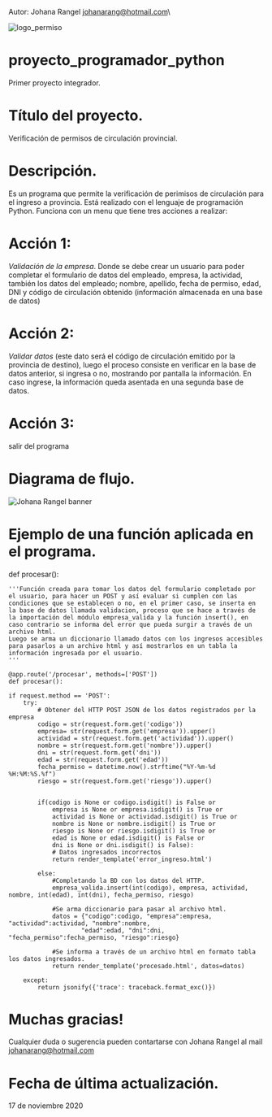 Autor: Johana Rangel
johanarang@hotmail.com\

![logo_permiso](logo_permiso.png)

# proyecto_programador_python
Primer proyecto integrador.

# Título del proyecto.
Verificación de permisos de circulación provincial.

# Descripción. 
Es un programa que permite la verificación de perimisos de circulación para el ingreso a provincia. 
Está realizado con el lenguaje de programación Python. Funciona con un menu que tiene tres acciones a realizar:

# Acción 1: 
*Validación de la empresa*.
Donde se debe crear un usuario para poder completar el formulario  de datos del empleado, empresa, la actividad, también los datos del empleado; nombre, apellido, fecha de permiso, edad, DNI y código de circulación obtenido (información almacenada en una base de datos)

# Acción 2: 
*Validar datos* (este dato será el código de circulación emitido por la provincia de destino), luego el proceso consiste en verificar en la base de datos anterior, si ingresa o no, mostrando por pantalla la información. En caso ingrese, la información queda asentada en una segunda base de datos.

# Acción 3: 
salir del programa

# Diagrama de flujo.
![Johana Rangel banner](/flujo_proyecto_inicial.jpg)

# Ejemplo de una función aplicada en el programa.

def procesar():
    
    '''Función creada para tomar los datos del formulario completado por el usuario, para hacer un POST y así evaluar si cumplen con las condiciones que se establecen o no, en el primer caso, se inserta en la base de datos llamada validacion, proceso que se hace a través de la importación del módulo empresa_valida y la función insert(), en caso contrario se informa del error que pueda surgir a través de un archivo html. 
    Luego se arma un diccionario llamado datos con los ingresos accesibles para pasarlos a un archivo html y así mostrarlos en un tabla la información ingresada por el usuario.
    '''
         
    @app.route('/procesar', methods=['POST'])
    def procesar():
    
    if request.method == 'POST':
        try:
            # Obtener del HTTP POST JSON de los datos registrados por la empresa
            codigo = str(request.form.get('codigo'))
            empresa= str(request.form.get('empresa')).upper()
            actividad = str(request.form.get('actividad')).upper()
            nombre = str(request.form.get('nombre')).upper()
            dni = str(request.form.get('dni'))
            edad = str(request.form.get('edad')) 
            fecha_permiso = datetime.now().strftime("%Y-%m-%d %H:%M:%S.%f")
            riesgo = str(request.form.get('riesgo')).upper() 
 

            if(codigo is None or codigo.isdigit() is False or
                empresa is None or empresa.isdigit() is True or
                actividad is None or actividad.isdigit() is True or 
                nombre is None or nombre.isdigit() is True or
                riesgo is None or riesgo.isdigit() is True or
                edad is None or edad.isdigit() is False or
                dni is None or dni.isdigit() is False):
                # Datos ingresados incorrectos
                return render_template('error_ingreso.html')

            else:
                #Completando la BD con los datos del HTTP.
                empresa_valida.insert(int(codigo), empresa, actividad, nombre, int(edad), int(dni), fecha_permiso, riesgo)
                
                #Se arma diccionario para pasar al archivo html.
                datos = {"codigo":codigo, "empresa":empresa, "actividad":actividad, "nombre":nombre,
                        "edad":edad, "dni":dni, "fecha_permiso":fecha_permiso, "riesgo":riesgo}

                #Se informa a través de un archivo html en formato tabla los datos ingresados.        
                return render_template('procesado.html', datos=datos)

        except:
            return jsonify({'trace': traceback.format_exc()})
    
# Muchas gracias!
Cualquier duda o sugerencia pueden contartarse con Johana Rangel al mail johanarang@hotmail.com 

# Fecha de última actualización.
17 de noviembre 2020


